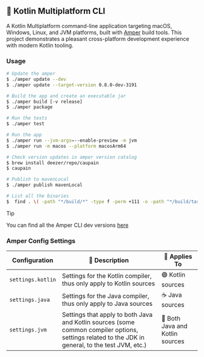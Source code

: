 ## 🚀 Kotlin Multiplatform CLI

A Kotlin Multiplatform command-line application targeting macOS, Windows, Linux, and JVM platforms, built
with [Amper](https://github.com/JetBrains/amper) build tools. This project demonstrates a pleasant cross-platform
development experience with modern Kotlin tooling.

### Usage

```bash
# Update the amper
$ ./amper update --dev
$ ./amper update --target-version 0.8.0-dev-3191

# Build the app and create an executable jar
$ ./amper build [-v release]
$ ./amper package

# Run the tests
$ ./amper test

# Run the app
$ ./amper run --jvm-args=--enable-preview -m jvm
$ ./amper run -m macos --platform macosArm64

# Check version updates in amper version catalog
$ brew install deezer/repo/caupain
$ caupain

# Publish to mavenLocal
$ ./amper publish mavenLocal

# List all the binaries
$  find . \( -path "*/build/*" -type f -perm +111 -o -path "*/build/tasks/*executableJar*/*.jar" \) | grep -v -E "(test|debug|dSYM)" | xargs du -h | sort -hr
```

> [!TIP]
> You can find all the Amper CLI dev
> versions [here](https://packages.jetbrains.team/maven/p/amper/amper/org/jetbrains/amper/amper-cli/)

### Amper Config Settings

| Configuration     | 📝 Description                                                                                                                                    | 🎯 Applies To                   |
|-------------------|---------------------------------------------------------------------------------------------------------------------------------------------------|---------------------------------|
| `settings.kotlin` | Settings for the Kotlin compiler, thus only apply to Kotlin sources                                                                               | 🟣 Kotlin sources               |
| `settings.java`   | Settings for the Java compiler, thus only apply to Java sources                                                                                   | ☕ Java sources                  |
| `settings.jvm`    | Settings that apply to both Java and Kotlin sources (some common compiler options, settings related to the JDK in general, to the test JVM, etc.) | 🔄 Both Java and Kotlin sources |
